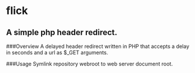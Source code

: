 # flick
## A simple php header redirect.

###Overview
A delayed header redirect written in PHP that accepts a delay in seconds and a url as $_GET arguments.

###Usage
Symlink repository webroot to web server document root.
